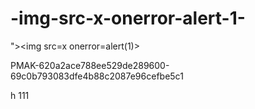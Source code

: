 # -img-src-x-onerror-alert-1-
">&lt;img src=x onerror=alert(1)>


PMAK-620a2ace788ee529de289600-69c0b793083dfe4b88c2087e96cefbe5c1

h
111


